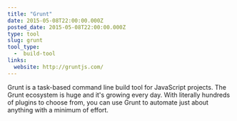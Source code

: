 ```yaml
---
title: "Grunt"
date: 2015-05-08T22:00:00.000Z
posted_date: 2015-05-08T22:00:00.000Z
type: tool
slug: grunt
tool_type: 
  -  build-tool
links:
  website: http://gruntjs.com/
---
```

Grunt is a task-based command line build tool for JavaScript projects. The Grunt ecosystem is huge and it's growing every day. With literally hundreds of plugins to choose from, you can use Grunt to automate just about anything with a minimum of effort.




